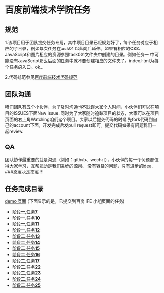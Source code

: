 # 百度前端技术学院任务

## 规范
 1.该项目用于团队提交任务专用，其中项目目录已经规划好了，每个任务对应于相应的子目录，例如每次任务在task01
 以此向后延伸。如果有相应的CSS、JavaScript和图片相应的资源参照task001文件夹中创建的目录。例如任务一
 中可能没有JavaScript那么后面的任务中就不要创建相应的文件夹了。index.html为每个任务的入口。ok...

 2.代码规范参见[百度前端技术代码规范](https://github.com/ecomfe/spec)

## 团队沟通
咱们团队有五个小伙伴，为了及时沟通也不耽误大家个人时间，小伙伴们可以在项目的ISSUES下面New issue.
同时为了大家随时追踪项目的状态，大家可以在项目页面的右上角Watching咱们这个项目。大家以后提交代码的时候
先fork代码到自己的account下面，开发完成后发pull request即可，提交代码如果有问题我们一起review.

## QA
团队协作最重要的就是沟通（例如：github、wechat），小伙伴的每一个问题都值得大家学习，互帮互助是我们进步的源泉。
没有容易的问题，只有进步的idea.
###态度决定高度 !!!


## 任务完成目录
[demo 页面](https://frontmonkey.github.io/)
(下面显示的是，已提交到百度 IFE 小组页面的任务)
- [阶段**一**,任务**7**](https://frontmonkey.github.io/step1-7/index.html)
- [阶段**一**,任务**10**](https://frontmonkey.github.io/step1-10/index.html)
- [阶段**一**,任务**11**](https://frontmonkey.github.io/step1-11/index.html)
- [阶段**一**,任务**12**](https://frontmonkey.github.io/step1-12/index.html)
- [阶段**二**,任务**13**](https://frontmonkey.github.io/step2-13/index.html)
- [阶段**二**,任务**14**](https://frontmonkey.github.io/step2-14-002/index.html)
- [阶段**二**,任务**15**](https://frontmonkey.github.io/step2-15/index.html)
- [阶段**二**,任务**16**](https://frontmonkey.github.io/step2-16/index.html)
- [阶段**二**,任务**17**](https://frontmonkey.github.io/step2-17/task.html)
- [阶段**二**,任务**22**](https://frontmonkey.github.io/step2-22/task.html)
- [阶段**二**,任务**23**](https://frontmonkey.github.io/step2-23/task.html)
- [阶段**二**,任务**24**](https://frontmonkey.github.io/step2-24/task.html)
- [阶段**二**,任务**25**](https://frontmonkey.github.io/step2-25/task.html)